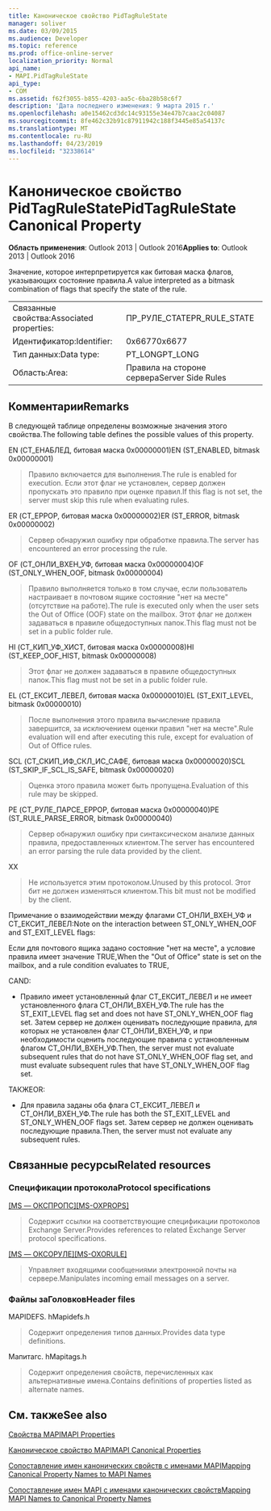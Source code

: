 ```yaml
---
title: Каноническое свойство PidTagRuleState
manager: soliver
ms.date: 03/09/2015
ms.audience: Developer
ms.topic: reference
ms.prod: office-online-server
localization_priority: Normal
api_name:
- MAPI.PidTagRuleState
api_type:
- COM
ms.assetid: f62f3055-b855-4203-aa5c-6ba28b58c6f7
description: 'Дата последнего изменения: 9 марта 2015 г.'
ms.openlocfilehash: a0e15462cd3dc14c93155e34e47b7caac2c04087
ms.sourcegitcommit: 8fe462c32b91c87911942c188f3445e85a54137c
ms.translationtype: MT
ms.contentlocale: ru-RU
ms.lasthandoff: 04/23/2019
ms.locfileid: "32338614"
---
```

# <a name="pidtagrulestate-canonical-property"></a><span data-ttu-id="89453-103">Каноническое свойство PidTagRuleState</span><span class="sxs-lookup"><span data-stu-id="89453-103">PidTagRuleState Canonical Property</span></span>

  
  
<span data-ttu-id="89453-104">**Область применения**: Outlook 2013 | Outlook 2016</span><span class="sxs-lookup"><span data-stu-id="89453-104">**Applies to**: Outlook 2013 | Outlook 2016</span></span> 
  
<span data-ttu-id="89453-105">Значение, которое интерпретируется как битовая маска флагов, указывающих состояние правила.</span><span class="sxs-lookup"><span data-stu-id="89453-105">A value interpreted as a bitmask combination of flags that specify the state of the rule.</span></span>
  
|||
|:-----|:-----|
|<span data-ttu-id="89453-106">Связанные свойства:</span><span class="sxs-lookup"><span data-stu-id="89453-106">Associated properties:</span></span>  <br/> |<span data-ttu-id="89453-107">ПР_РУЛЕ_СТАТЕ</span><span class="sxs-lookup"><span data-stu-id="89453-107">PR_RULE_STATE</span></span>  <br/> |
|<span data-ttu-id="89453-108">Идентификатор:</span><span class="sxs-lookup"><span data-stu-id="89453-108">Identifier:</span></span>  <br/> |<span data-ttu-id="89453-109">0x6677</span><span class="sxs-lookup"><span data-stu-id="89453-109">0x6677</span></span>  <br/> |
|<span data-ttu-id="89453-110">Тип данных:</span><span class="sxs-lookup"><span data-stu-id="89453-110">Data type:</span></span>  <br/> |<span data-ttu-id="89453-111">PT_LONG</span><span class="sxs-lookup"><span data-stu-id="89453-111">PT_LONG</span></span>  <br/> |
|<span data-ttu-id="89453-112">Область:</span><span class="sxs-lookup"><span data-stu-id="89453-112">Area:</span></span>  <br/> |<span data-ttu-id="89453-113">Правила на стороне сервера</span><span class="sxs-lookup"><span data-stu-id="89453-113">Server Side Rules</span></span>  <br/> |
   
## <a name="remarks"></a><span data-ttu-id="89453-114">Комментарии</span><span class="sxs-lookup"><span data-stu-id="89453-114">Remarks</span></span>

<span data-ttu-id="89453-115">В следующей таблице определены возможные значения этого свойства.</span><span class="sxs-lookup"><span data-stu-id="89453-115">The following table defines the possible values of this property.</span></span>
  
<span data-ttu-id="89453-116">EN (СТ_ЕНАБЛЕД, битовая маска 0x00000001)</span><span class="sxs-lookup"><span data-stu-id="89453-116">EN (ST_ENABLED, bitmask 0x00000001)</span></span>
  
> <span data-ttu-id="89453-117">Правило включается для выполнения.</span><span class="sxs-lookup"><span data-stu-id="89453-117">The rule is enabled for execution.</span></span> <span data-ttu-id="89453-118">Если этот флаг не установлен, сервер должен пропускать это правило при оценке правил.</span><span class="sxs-lookup"><span data-stu-id="89453-118">If this flag is not set, the server must skip this rule when evaluating rules.</span></span>
    
<span data-ttu-id="89453-119">ER (СТ_ЕРРОР, битовая маска 0x00000002)</span><span class="sxs-lookup"><span data-stu-id="89453-119">ER (ST_ERROR, bitmask 0x00000002)</span></span>
  
> <span data-ttu-id="89453-120">Сервер обнаружил ошибку при обработке правила.</span><span class="sxs-lookup"><span data-stu-id="89453-120">The server has encountered an error processing the rule.</span></span>
    
<span data-ttu-id="89453-121">OF (СТ_ОНЛИ_ВХЕН_УФ, битовая маска 0x00000004)</span><span class="sxs-lookup"><span data-stu-id="89453-121">OF (ST_ONLY_WHEN_OOF, bitmask 0x00000004)</span></span>
  
> <span data-ttu-id="89453-122">Правило выполняется только в том случае, если пользователь настраивает в почтовом ящике состояние "нет на месте" (отсутствие на работе).</span><span class="sxs-lookup"><span data-stu-id="89453-122">The rule is executed only when the user sets the Out of Office (OOF) state on the mailbox.</span></span> <span data-ttu-id="89453-123">Этот флаг не должен задаваться в правиле общедоступных папок.</span><span class="sxs-lookup"><span data-stu-id="89453-123">This flag must not be set in a public folder rule.</span></span>
    
<span data-ttu-id="89453-124">HI (СТ_КИП_УФ_ХИСТ, битовая маска 0x00000008)</span><span class="sxs-lookup"><span data-stu-id="89453-124">HI (ST_KEEP_OOF_HIST, bitmask 0x00000008)</span></span>
  
> <span data-ttu-id="89453-125">Этот флаг не должен задаваться в правиле общедоступных папок.</span><span class="sxs-lookup"><span data-stu-id="89453-125">This flag must not be set in a public folder rule.</span></span>
    
<span data-ttu-id="89453-126">EL (СТ_ЕКСИТ_ЛЕВЕЛ, битовая маска 0x00000010)</span><span class="sxs-lookup"><span data-stu-id="89453-126">EL (ST_EXIT_LEVEL, bitmask 0x00000010)</span></span>
  
> <span data-ttu-id="89453-127">После выполнения этого правила вычисление правила завершится, за исключением оценки правил "нет на месте".</span><span class="sxs-lookup"><span data-stu-id="89453-127">Rule evaluation will end after executing this rule, except for evaluation of Out of Office rules.</span></span>
    
<span data-ttu-id="89453-128">SCL (СТ_СКИП_ИФ_СКЛ_ИС_САФЕ, битовая маска 0x00000020)</span><span class="sxs-lookup"><span data-stu-id="89453-128">SCL (ST_SKIP_IF_SCL_IS_SAFE, bitmask 0x00000020)</span></span>
  
> <span data-ttu-id="89453-129">Оценка этого правила может быть пропущена.</span><span class="sxs-lookup"><span data-stu-id="89453-129">Evaluation of this rule may be skipped.</span></span>
    
<span data-ttu-id="89453-130">PE (СТ_РУЛЕ_ПАРСЕ_ЕРРОР, битовая маска 0x00000040)</span><span class="sxs-lookup"><span data-stu-id="89453-130">PE (ST_RULE_PARSE_ERROR, bitmask 0x00000040)</span></span>
  
> <span data-ttu-id="89453-131">Сервер обнаружил ошибку при синтаксическом анализе данных правила, предоставленных клиентом.</span><span class="sxs-lookup"><span data-stu-id="89453-131">The server has encountered an error parsing the rule data provided by the client.</span></span>
    
<span data-ttu-id="89453-132">X</span><span class="sxs-lookup"><span data-stu-id="89453-132">X</span></span>
  
> <span data-ttu-id="89453-133">Не используется этим протоколом.</span><span class="sxs-lookup"><span data-stu-id="89453-133">Unused by this protocol.</span></span> <span data-ttu-id="89453-134">Этот бит не должен изменяться клиентом.</span><span class="sxs-lookup"><span data-stu-id="89453-134">This bit must not be modified by the client.</span></span>
    
<span data-ttu-id="89453-135">Примечание о взаимодействии между флагами СТ_ОНЛИ_ВХЕН_УФ и СТ_ЕКСИТ_ЛЕВЕЛ:</span><span class="sxs-lookup"><span data-stu-id="89453-135">Note on the interaction between ST_ONLY_WHEN_OOF and ST_EXIT_LEVEL flags:</span></span> 
  
<span data-ttu-id="89453-136">Если для почтового ящика задано состояние "нет на месте", а условие правила имеет значение TRUE,</span><span class="sxs-lookup"><span data-stu-id="89453-136">When the "Out of Office" state is set on the mailbox, and a rule condition evaluates to TRUE,</span></span> 
  
<span data-ttu-id="89453-137">С</span><span class="sxs-lookup"><span data-stu-id="89453-137">AND:</span></span>
  
- <span data-ttu-id="89453-138">Правило имеет установленный флаг СТ_ЕКСИТ_ЛЕВЕЛ и не имеет установленного флага СТ_ОНЛИ_ВХЕН_УФ.</span><span class="sxs-lookup"><span data-stu-id="89453-138">The rule has the ST_EXIT_LEVEL flag set and does not have ST_ONLY_WHEN_OOF flag set.</span></span> <span data-ttu-id="89453-139">Затем сервер не должен оценивать последующие правила, для которых не установлен флаг СТ_ОНЛИ_ВХЕН_УФ, и при необходимости оценить последующие правила с установленным флагом СТ_ОНЛИ_ВХЕН_УФ.</span><span class="sxs-lookup"><span data-stu-id="89453-139">Then, the server must not evaluate subsequent rules that do not have ST_ONLY_WHEN_OOF flag set, and must evaluate subsequent rules that have ST_ONLY_WHEN_OOF flag set.</span></span>
    
<span data-ttu-id="89453-140">ТАКЖЕ</span><span class="sxs-lookup"><span data-stu-id="89453-140">OR:</span></span>
  
- <span data-ttu-id="89453-141">Для правила заданы оба флага СТ_ЕКСИТ_ЛЕВЕЛ и СТ_ОНЛИ_ВХЕН_УФ.</span><span class="sxs-lookup"><span data-stu-id="89453-141">The rule has both the ST_EXIT_LEVEL and ST_ONLY_WHEN_OOF flags set.</span></span> <span data-ttu-id="89453-142">Затем сервер не должен оценивать последующие правила.</span><span class="sxs-lookup"><span data-stu-id="89453-142">Then, the server must not evaluate any subsequent rules.</span></span>
    
## <a name="related-resources"></a><span data-ttu-id="89453-143">Связанные ресурсы</span><span class="sxs-lookup"><span data-stu-id="89453-143">Related resources</span></span>

### <a name="protocol-specifications"></a><span data-ttu-id="89453-144">Спецификации протокола</span><span class="sxs-lookup"><span data-stu-id="89453-144">Protocol specifications</span></span>

<span data-ttu-id="89453-145">[[MS — ОКСПРОПС]](https://msdn.microsoft.com/library/f6ab1613-aefe-447d-a49c-18217230b148%28Office.15%29.aspx)</span><span class="sxs-lookup"><span data-stu-id="89453-145">[[MS-OXPROPS]](https://msdn.microsoft.com/library/f6ab1613-aefe-447d-a49c-18217230b148%28Office.15%29.aspx)</span></span>
  
> <span data-ttu-id="89453-146">Содержит ссылки на соответствующие спецификации протоколов Exchange Server.</span><span class="sxs-lookup"><span data-stu-id="89453-146">Provides references to related Exchange Server protocol specifications.</span></span>
    
<span data-ttu-id="89453-147">[[MS — ОКСОРУЛЕ]](https://msdn.microsoft.com/library/70ac9436-501e-43e2-9163-20d2b546b886%28Office.15%29.aspx)</span><span class="sxs-lookup"><span data-stu-id="89453-147">[[MS-OXORULE]](https://msdn.microsoft.com/library/70ac9436-501e-43e2-9163-20d2b546b886%28Office.15%29.aspx)</span></span>
  
> <span data-ttu-id="89453-148">Управляет входящими сообщениями электронной почты на сервере.</span><span class="sxs-lookup"><span data-stu-id="89453-148">Manipulates incoming email messages on a server.</span></span>
    
### <a name="header-files"></a><span data-ttu-id="89453-149">Файлы заГоловков</span><span class="sxs-lookup"><span data-stu-id="89453-149">Header files</span></span>

<span data-ttu-id="89453-150">MAPIDEFS. h</span><span class="sxs-lookup"><span data-stu-id="89453-150">Mapidefs.h</span></span>
  
> <span data-ttu-id="89453-151">Содержит определения типов данных.</span><span class="sxs-lookup"><span data-stu-id="89453-151">Provides data type definitions.</span></span>
    
<span data-ttu-id="89453-152">Мапитагс. h</span><span class="sxs-lookup"><span data-stu-id="89453-152">Mapitags.h</span></span>
  
> <span data-ttu-id="89453-153">Содержит определения свойств, перечисленных как альтернативные имена.</span><span class="sxs-lookup"><span data-stu-id="89453-153">Contains definitions of properties listed as alternate names.</span></span>
    
## <a name="see-also"></a><span data-ttu-id="89453-154">См. также</span><span class="sxs-lookup"><span data-stu-id="89453-154">See also</span></span>



[<span data-ttu-id="89453-155">Свойства MAPI</span><span class="sxs-lookup"><span data-stu-id="89453-155">MAPI Properties</span></span>](mapi-properties.md)
  
[<span data-ttu-id="89453-156">Каноническое свойство MAPI</span><span class="sxs-lookup"><span data-stu-id="89453-156">MAPI Canonical Properties</span></span>](mapi-canonical-properties.md)
  
[<span data-ttu-id="89453-157">Сопоставление имен канонических свойств с именами MAPI</span><span class="sxs-lookup"><span data-stu-id="89453-157">Mapping Canonical Property Names to MAPI Names</span></span>](mapping-canonical-property-names-to-mapi-names.md)
  
[<span data-ttu-id="89453-158">Сопоставление имен MAPI с именами канонических свойств</span><span class="sxs-lookup"><span data-stu-id="89453-158">Mapping MAPI Names to Canonical Property Names</span></span>](mapping-mapi-names-to-canonical-property-names.md)

